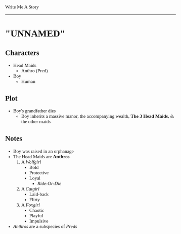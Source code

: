 <style>
body {
	font: 15px Verdana
};
</style>

Write Me A Story
****************
"UNNAMED"
=========

Characters
----------
- Head Maids
	- Anthro (Pred)
- Boy
	- Human

Plot
----
- Boy's grandfather dies
	- Boy inherits a massive manor,
		the accompanying wealth,
		__The 3 Head Maids__,
		& the other maids

Notes
-----
- Boy was raised in an orphanage
- The Head Maids are __Anthros__
	1. A _Wolfgirl_
		- Bold
		- Protective
		- Loyal
			- _Ride-Or-Die_
	2. A _Catgirl_
		- Laid-back
		- Flirty
	3. A _Foxgirl_
		- Chaotic
		- Playful
		- Impulsive
- _Anthros_ are a subspecies of _Preds_